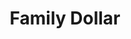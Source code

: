 ---
title: "Family Dollar"
url: /tulsa/family-dollar-east-21st-street-south/
shop: variety store
---